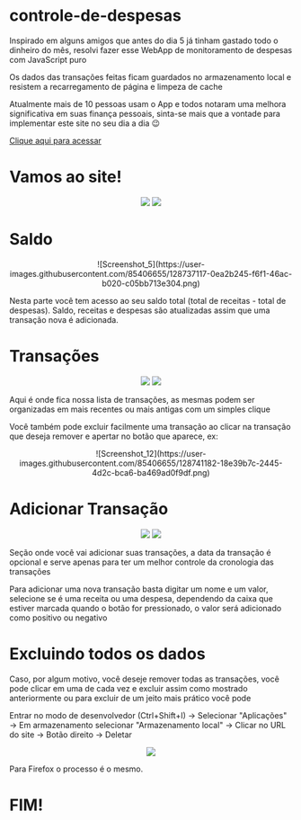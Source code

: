 # controle-de-despesas

Inspirado em alguns amigos que antes do dia 5 já tinham gastado todo o dinheiro do mês, resolvi fazer esse WebApp de monitoramento de despesas com JavaScript puro

Os dados das transações feitas ficam guardados no armazenamento local e resistem a recarregamento de página e limpeza de cache

Atualmente mais de 10 pessoas usam o App e todos notaram uma melhora significativa em suas finança pessoais, sinta-se mais que a vontade para implementar este site no seu dia a dia 😉 

<a href="https://miguel-galdino.github.io/controle-de-despesas/" target="_blank">
Clique aqui para acessar
</a>

# Vamos ao site!
<div align="center">
<img src="https://user-images.githubusercontent.com/85406655/128734358-eb42fa59-3811-4794-b329-d221a19b37e7.png">

<img src="https://user-images.githubusercontent.com/85406655/128734745-26a30e8d-918a-4e48-801a-846242e8b42e.png">
</div>

# Saldo
<div align="center">
![Screenshot_5](https://user-images.githubusercontent.com/85406655/128737117-0ea2b245-f6f1-46ac-b020-c05bb713e304.png)
</div>

Nesta parte você tem acesso ao seu saldo total (total de receitas - total de despesas). Saldo, receitas e despesas são atualizadas assim que uma transação nova é adicionada.

# Transações

<div align="center" >
<img src="https://user-images.githubusercontent.com/85406655/128737828-c3643aa3-08aa-4925-8b11-b4b487f5e9f0.png">
<img src="https://user-images.githubusercontent.com/85406655/128738271-099c66fa-6512-47eb-b87e-6404f106f66a.png">
</div>

Aqui é onde fica nossa lista de transações, as mesmas podem ser organizadas em mais recentes ou mais antigas com um simples clique

Você também pode excluir facilmente uma transação ao clicar na transação que deseja remover e apertar no botão que aparece, ex:
<div align="center">
![Screenshot_12](https://user-images.githubusercontent.com/85406655/128741182-18e39b7c-2445-4d2c-bca6-ba469ad0f9df.png)
</div>


# Adicionar Transação

<div align="center">
<img src="https://user-images.githubusercontent.com/85406655/128740285-a48addf2-9285-43fa-851d-34b4986ad8f2.png">

<img src="https://user-images.githubusercontent.com/85406655/128740792-bda72acb-eaac-4f95-b20d-570a030fc8bd.png">
</div>



Seção onde você vai adicionar suas transações, a data da transação é opcional e serve apenas para ter um melhor controle da cronologia das transações

Para adicionar uma nova transação basta digitar um nome e um valor, selecione se é uma receita ou uma despesa, dependendo da caixa que estiver marcada quando o botão for pressionado, o valor será adicionado como positivo ou negativo

# Excluindo todos os dados

Caso, por algum motivo, você deseje remover todas as transações, você pode clicar em uma de cada vez e excluir assim como mostrado anteriormente ou para excluir de um jeito mais prático você pode 

Entrar no modo de desenvolvedor (Ctrl+Shift+I) -> Selecionar "Aplicações" -> Em armazenamento selecionar "Armazenamento local" -> Clicar no URL do site -> Botão direito -> Deletar

<div align="center">
<img src="https://user-images.githubusercontent.com/85406655/128742139-9519c71b-4fd0-48f6-a2c2-f890b0e08fc3.png">
</div>

Para Firefox o processo é o mesmo.


# FIM!










